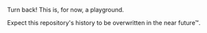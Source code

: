 Turn back! This is, for now, a playground.

Expect this repository's history to be overwritten in the near future™.
